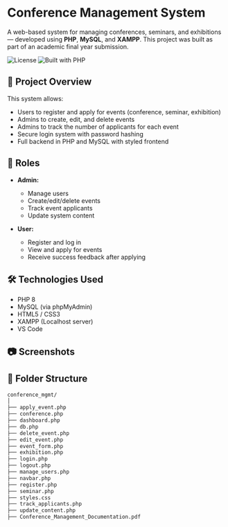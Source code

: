 # Conference Management System

A web-based system for managing conferences, seminars, and exhibitions — developed using **PHP**, **MySQL**, and **XAMPP**. This project was built as part of an academic final year submission.

![License](https://img.shields.io/badge/Project-Academic-blue)
![Built with PHP](https://img.shields.io/badge/Built%20with-PHP-blue)

## 📌 Project Overview

This system allows:
- Users to register and apply for events (conference, seminar, exhibition)
- Admins to create, edit, and delete events
- Admins to track the number of applicants for each event
- Secure login system with password hashing
- Full backend in PHP and MySQL with styled frontend

## 👤 Roles

- **Admin:**
  - Manage users
  - Create/edit/delete events
  - Track event applicants
  - Update system content

- **User:**
  - Register and log in
  - View and apply for events
  - Receive success feedback after applying

## 🛠 Technologies Used

- PHP 8
- MySQL (via phpMyAdmin)
- HTML5 / CSS3
- XAMPP (Localhost server)
- VS Code

## 📷 Screenshots


## 📁 Folder Structure

```bash
conference_mgmt/
│
├── apply_event.php
├── conference.php
├── dashboard.php
├── db.php
├── delete_event.php
├── edit_event.php
├── event_form.php
├── exhibition.php
├── login.php
├── logout.php
├── manage_users.php
├── navbar.php
├── register.php
├── seminar.php
├── styles.css
├── track_applicants.php
├── update_content.php
├── Conference_Management_Documentation.pdf
